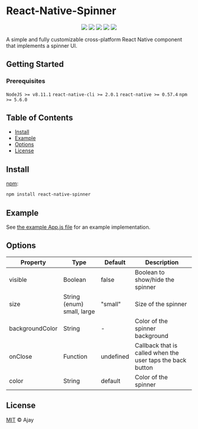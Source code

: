 # React-Native-Spinner

<div style="text-align: center">
  <img src="https://badgen.net/badge/node@LTS/>=8.11.1/green">
  <img src="https://badgen.net/badge/npm/>=5.6.0/blue">
  <img src="https://badgen.net/badge/react-native/>=0.57.4/orange">
  <img src="https://badgen.net/badge/code style/standard/yellow">
  <img src="https://badgen.net/badge/release/v1.0/pink">
</div>

A simple and fully customizable cross-platform React Native component that implements a spinner UI.

## Getting Started

### Prerequisites

`NodeJS >= v8.11.1`
`react-native-cli >= 2.0.1`
`react-native >= 0.57.4`
`npm >= 5.6.0`

## Table of Contents

- [Install](#install)
- [Example](#example)
- [Options](#options)
- [License](#license)

## Install

[npm][]:

```sh
npm install react-native-spinner
```

## Example

See [the example App.js file][example] for an example implementation.

## Options

| Property        | Type                       | Default   | Description                                                |
| --------------- | -------------------------- | --------- | ---------------------------------------------------------- |
| visible         | Boolean                    | false     | Boolean to show/hide the spinner                           |
| size            | String (enum) small, large | "small"   | Size of the spinner                                        |
| backgroundColor | String                     | -         | Color of the spinner background                            |
| onClose         | Function                   | undefined | Callback that is called when the user taps the back button |
| color           | String                     | default   | Color of the spinner                                       |

## License

[MIT](LICENSE) © Ajay

##

[npm]: https://www.npmjs.com/
[example]: https://github.com/Ajayg96/react-native-spinner/blob/master/examples/App.js
